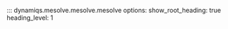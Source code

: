 ::: dynamiqs.mesolve.mesolve.mesolve
    options:
        show_root_heading: true
        heading_level: 1
